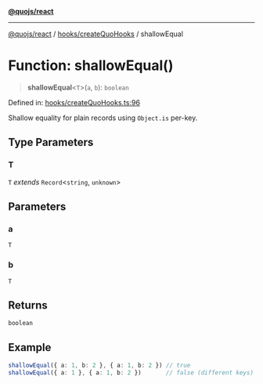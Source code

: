 [**@quojs/react**](../../../README.md)

***

[@quojs/react](../../../README.md) / [hooks/createQuoHooks](../README.md) / shallowEqual

# Function: shallowEqual()

> **shallowEqual**\<`T`\>(`a`, `b`): `boolean`

Defined in: [hooks/createQuoHooks.ts:96](https://github.com/quojs/quojs/blob/9e23886b2a0ad7a76f8b24da404b10a06002a0ea/packages/react/src/hooks/createQuoHooks.ts#L96)

Shallow equality for plain records using `Object.is` per-key.

## Type Parameters

### T

`T` *extends* `Record`\<`string`, `unknown`\>

## Parameters

### a

`T`

### b

`T`

## Returns

`boolean`

## Example

```ts
shallowEqual({ a: 1, b: 2 }, { a: 1, b: 2 }) // true
shallowEqual({ a: 1 }, { a: 1, b: 2 })       // false (different keys)
```
